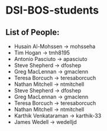 # DSI-BOS-students


## List of People:
- Husain Al-Mohssen -> mohsseha
- Tim Hogan -> tmh8195
- Antonio Pasciuto -> apasciuto
- Steve Shepherd -> dfoshep
- Greg MacLennan -> gmaclenn
- Teresa Borcuch -> teresaborcuch
- Nathan Mitchell -> ntmitchell
- Steve Shepherd -> dfoshep
- Greg MacLennan -> gmaclenn
- Teresa Borcuch -> teresaborcuch
- Nathan Mitchell -> ntmitchell
- Karthik Venkataraman -> karthik-33
- James Wedell -> wedelljd
